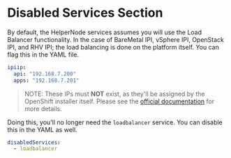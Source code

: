 # Disabled Services Section

By default, the HelperNode services assumes you will use the Load Balancer
functionality. In the case of BareMetal IPI, vSphere IPI, OpenStack IPI,
and RHV IPI; the load balancing is done on the platform itself. You can
flag this in the YAML file.

```yaml
ipiip: 
  api: "192.168.7.200"
  apps: "192.168.7.201"
```

> NOTE: These IPs must **NOT** exist, as they'll
> be assigned by the OpenShift installer itself. Please see the [official documentation](https://docs.openshift.com/container-platform/4.6/installing/installing_bare_metal_ipi/ipi-install-prerequisites.html#network-requirements_ipi-install-prerequisites) for more details.


Doing this, you'll no longer need the `loadbalancer` service. You can disable this in the YAML as well.

```yaml
disabledServices:
  - loadbalancer
```
